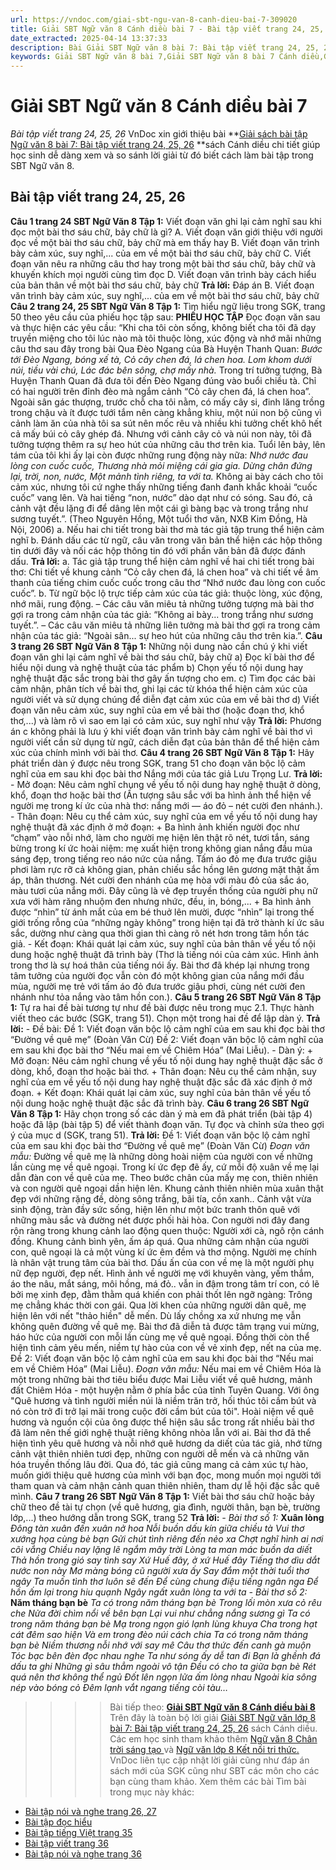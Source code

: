 ```yaml
---
url: https://vndoc.com/giai-sbt-ngu-van-8-canh-dieu-bai-7-309020
title: Giải SBT Ngữ văn 8 Cánh diều bài 7 - Bài tập viết trang 24, 25, 26 - VnDoc.com
date_extracted: 2025-04-14 13:37:33
description: Bài Giải SBT Ngữ văn 8 bài 7: Bài tập viết trang 24, 25, 26 sách Cánh diều có đáp án chi tiết cho các bạn cùng tham khảo.
keywords: Giải SBT Ngữ văn 8 bài 7,Giải SBT Ngữ văn 8 bài 7 Cánh diều,Giải sách bài tập Ngữ văn CD lớp 8,Ngữ văn lớp 8 Cánh diều,giải bài tập ngữ văn lớp 8,bài Bài tập viết,giải SBT ngữ văn 8 CD trang 24,giải SBT ngữ văn 8 CD trang 25,giải SBT ngữ văn 8 CD trang 26
---
```


# Giải SBT Ngữ văn 8 Cánh diều bài 7
 _Bài tập viết trang 24, 25, 26_
VnDoc xin giới thiệu bài **[Giải sách bài tập Ngữ văn 8 bài 7: Bài tập viết trang 24, 25, 26](<https://vndoc.com/giai-sbt-ngu-van-8-canh-dieu-bai-7-309020>) **sách Cánh diều chi tiết giúp học sinh dễ dàng xem và so sánh lời giải từ đó biết cách làm bài tập trong SBT Ngữ văn 8.
## **Bài tập viết trang 24, 25, 26**
**Câu 1 trang 24 SBT Ngữ Văn 8 Tập 1:** Viết đoạn văn ghi lại cảm nghĩ sau khi đọc một bài thơ sáu chữ, bảy chữ là gì?
A. Viết đoạn văn giới thiệu với người đọc về một bài thơ sáu chữ, bảy chữ mà em thấy hay
B. Viết đoạn văn trình bày cảm xúc, suy nghĩ,... của em về một bài thơ sáu chữ, bảy chữ
C. Viết đoạn văn nêu ra những câu thơ hay trong một bài thơ sáu chữ, bảy chữ và khuyến khích mọi người cùng tìm đọc
D. Viết đoạn văn trình bày cách hiểu của bản thân về một bài thơ sáu chữ, bảy chữ
**Trả lời:**
Đáp án B. Viết đoạn văn trình bày cảm xúc, suy nghĩ,... của em về một bài thơ sáu chữ, bảy chữ
**Câu 2 trang 24, 25 SBT Ngữ Văn 8 Tập 1:** Tìm hiểu ngữ liệu trong SGK, trang 50 theo yêu cầu của phiếu học tập sau:
**PHIẾU HỌC TẬP**
Đọc đoạn văn sau và thực hiện các yêu cầu:
“Khi cha tôi còn sống, không biết cha tôi đã dạy truyền miệng cho tôi lúc nào mà tôi thuộc lòng, xúc động và nhớ mãi những câu thơ sau đây trong bài Qua Đèo Ngang của Bà Huyện Thanh Quan:
_Bước tới Đèo Ngang, bóng xế tà,_
_Cỏ cây chen đá, lá chen hoa._
_Lom khom dưới núi, tiều vài chú,_
_Lác đác bên sông, chợ mấy nhà._
Trong trí tưởng tượng, Bà Huyện Thanh Quan đã đưa tôi đến Đèo Ngang đúng vào buổi chiều tà. Chỉ có hai người trên đỉnh đèo mà ngắm cảnh “Cỏ cây chen đá, lá chen hoa”. Ngoài sân gác thượng, trước chỗ cha tôi nằm, có mấy cây si, đinh lăng trồng trong chậu và ít được tưới tắm nên càng khẳng khiu, một núi non bộ cũng vì cảnh làm ăn của nhà tôi sa sút nên mốc rêu và nhiều khi tưởng chết khô hết cả mấy búi cỏ cây ghép đá. Nhưng với cảnh cây cỏ và núi non này, tôi đã tưởng tượng thêm ra sự heo hút của những câu thơ trên kia. Tuổi lên bảy, lên tám của tôi khi ấy lại còn được những rung động này nữa:
_Nhớ nước đau lòng con cuốc cuốc,_
_Thương nhà mỏi miệng cái gia gia._
_Dừng chân đứng lại, trời, non, nước,_
_Một mảnh tình riêng, ta với ta._
Không ai bày cách cho tôi cảm xúc, nhưng tôi cứ nghe thấy những tiếng đanh đanh khắc khoải “cuốc cuốc” vang lên. Và hai tiếng “non, nước” dào dạt như có sóng. Sau đó, cả cảnh vật đều lặng đi để dâng lên một cái gì bàng bạc và trong trắng như sương tuyết.”.
\(Theo Nguyên Hồng, Một tuổi thơ văn, NXB Kim Đồng, Hà Nội, 2006\)
a. Nếu hai chi tiết trong bài thơ mà tác giả tập trung thể hiện cảm nghĩ
b. Đánh dấu các từ ngữ, câu văn trong văn bản thể hiện các hộp thông tin dưới đây và nối các hộp thông tin đó với phần văn bản đã được đánh dấu.
**Trả lời:**
a. Tác giả tập trung thể hiện cảm nghĩ về hai chi tiết trong bài thơ: Chi tiết về khung cảnh “Cỏ cây chen đá, lá chen hoa” và chi tiết về âm thanh của tiếng chim cuốc cuốc trong câu thơ “Nhớ nước đau lòng con cuốc cuốc”.
b. Từ ngữ bộc lộ trực tiếp cảm xúc của tác giả: thuộc lòng, xúc động, nhớ mãi, rung động.
– Các câu văn miêu tả những tưởng tượng mà bài thơ gợi ra trong cảm nhận của tác giả: “Không ai bày... trong trắng như sương tuyết.”.
– Các câu văn miêu tả những liên tưởng mà bài thơ gợi ra trong cảm nhận của tác giả: “Ngoài sân... sự heo hút của những câu thơ trên kia.”.
**Câu 3 trang 26 SBT Ngữ Văn 8 Tập 1:** Những nội dung nào cần chú ý khi viết đoạn văn ghi lại cảm nghĩ về bài thơ sáu chữ, bảy chữ
a\) Đọc kĩ bài thơ để hiểu nội dung và nghệ thuật của tác phẩm
b\) Chọn yếu tố nội dung hay nghệ thuật đặc sắc trong bài thơ gây ấn tượng cho em.
c\) Tìm đọc các bài cảm nhận, phân tích về bài thơ, ghi lại các từ khóa thể hiện cảm xúc của người viết và sử dụng chúng để diễn đạt cảm xúc của em về bài thơ
d\) Viết đoạn văn nêu cảm xúc, suy nghĩ của em về bài thơ \(hoặc đoạn thơ, khổ thơ,...\) và làm rõ vì sao em lại có cảm xúc, suy nghĩ như vậy
**Trả lời:**
Phương án c không phải là lưu ý khi viết đoạn văn trình bày cảm nghĩ về bài thơ vì người viết cần sử dụng từ ngữ, cách diễn đạt của bản thân để thể hiện cảm xúc của chính mình với bài thơ.
**Câu 4 trang 26 SBT Ngữ Văn 8 Tập 1:** Hãy phát triển dàn ý được nêu trong SGK, trang 51 cho đoạn văn bộc lộ cảm nghĩ của em sau khi đọc bài thơ Nắng mới của tác giả Lưu Trọng Lư.
**Trả lời:**
\- Mở đoạn: Nêu cảm nghĩ chung về yếu tố nội dung hay nghệ thuật ở dòng, khổ, đoạn thơ hoặc bài thơ \(Ấn tượng sâu sắc với ba hình ảnh thể hiện về người mẹ trong kí ức của nhà thơ: nắng mới — áo đỏ – nét cười đen nhánh.\).
\- Thân đoạn: Nêu cụ thể cảm xúc, suy nghĩ của em về yếu tố nội dung hay nghệ thuật đã xác định ở mở đoạn:
\+ Ba hình ảnh khiến người đọc như “chạm” vào nỗi nhớ, làm cho người mẹ hiện lên thật rõ nét, tươi tắn, sáng bừng trong kí ức hoài niệm: mẹ xuất hiện trong không gian nắng đầu mùa sáng đẹp, trong tiếng reo náo nức của nắng. Tấm áo đỏ mẹ đưa trước giậu phơi làm rực rỡ cả không gian, phản chiếu sắc hồng lên gương mặt thật ấm áp, thân thương. Nét cười đen nhánh của mẹ hòa với màu đỏ của sắc áo, màu tươi của nắng mới. Đây cũng là vẻ đẹp truyền thống của người phụ nữ xưa với hàm răng nhuộm đen nhưng nhức, đều, in, bóng,...
\+ Ba hình ảnh được “nhìn” từ ánh mắt của em bé thuở lên mười, được “nhìn” lại trong thế giới trống rỗng của “những ngày không” trong hiện tại đã trở thành kí ức sâu sắc, dường như càng qua thời gian thì càng rõ nét hơn trong tâm hồn tác giả.
\- Kết đoạn: Khái quát lại cảm xúc, suy nghĩ của bản thân về yếu tố nội dung hoặc nghệ thuật đã trình bày \(Thơ là tiếng nói của cảm xúc. Hình ảnh trong thơ là sự hoá thân của tiếng nói ấy. Bài thơ đã khép lại nhưng trong tâm tưởng của người đọc vẫn còn đó một không gian của nắng mới đầu mùa, người mẹ trẻ với tấm áo đỏ đưa trước giậu phơi, cùng nét cười đen nhánh như tỏa nắng vào tâm hồn con.\).
**Câu 5 trang 26 SBT Ngữ Văn 8 Tập 1:** Tự ra hai đề bài tương tự như đề bài được nêu trong mục 2.1. Thực hành viết theo các bước \(SGK, trang 51\). Chọn một trong hai đề để lập dàn ý.
**Trả lời:**
\- Đề bài:
Đề 1: Viết đoạn văn bộc lộ cảm nghĩ của em sau khi đọc bài thơ “Đường về quê mẹ” \(Đoàn Văn Cừ\)
Đề 2: Viết đoạn văn bộc lộ cảm nghĩ của em sau khi đọc bài thơ “Nếu mai em về Chiêm Hóa” \(Mai Liễu\).
\- Dàn ý:
\+ Mở đoạn: Nêu cảm nghĩ chung về yếu tố nội dung hay nghệ thuật đặc sắc ở dòng, khổ, đoạn thơ hoặc bài thơ.
\+ Thân đoạn: Nêu cụ thể cảm nhận, suy nghĩ của em về yếu tố nội dung hay nghệ thuật đặc sắc đã xác định ở mở đoạn.
\+ Kết đoạn: Khái quát lại cảm xúc, suy nghĩ của bản thân về yếu tố nội dung hoặc nghệ thuật đặc sắc đã trình bày.
**Câu 6 trang 26 SBT Ngữ Văn 8 Tập 1:** Hãy chọn trong số các dàn ý mà em đã phát triển \(bài tập 4\) hoặc đã lập \(bài tập 5\) để viết thành đoạn văn. Tự đọc và chỉnh sửa theo gợi ý của mục d \(SGK, trang 51\).
**Trả lời:**
Đề 1: Viết đoạn văn bộc lộ cảm nghĩ của em sau khi đọc bài thơ “Đường về quê mẹ” \(Đoàn Văn Cừ\)
_Đoạn văn mẫu:_
Đường về quê mẹ là những dòng hoài niệm của người con về những lần cùng mẹ về quê ngoại. Trong kí ức đẹp đẽ ấy, cứ mỗi độ xuân về mẹ lại dẫn đàn con về quê của mẹ. Theo bước chân của mấy mẹ con, thiên nhiên và con người quê ngoại dần hiện lên. Khung cảnh thiên nhiên mùa xuân thật đẹp với những rặng đề, dòng sông trắng, bãi tía, cồn xanh.. Cảnh vật vừa sinh động, tràn đầy sức sống, hiện lên như một bức tranh thôn quê với những màu sắc và đường nét được phối hài hòa. Con người nơi đây đang rộn ràng trong khung cảnh lao động quen thuộc: Người xới cà, ngô rộn cánh đồng. Khung cảnh bình yên, ấm áp quá. Qua những cảm nhận của người con, quê ngoại là cả một vùng kí ức êm đềm và thơ mộng. Người mẹ chính là nhân vật trung tâm của bài thơ. Dấu ấn của con về mẹ là một người phụ nữ đẹp người, đẹp nết. Hình ảnh về người mẹ với khuyên vàng, yếm thắm, áo the nâu, mắt sáng, môi hồng, má đỏ.. vẫn in đậm trong tâm trí con, có lẽ bởi mẹ xinh đẹp, đằm thằm quá khiến con phải thốt lên ngỡ ngàng: Trông mẹ chẳng khác thời con gái. Qua lời khen của những người dân quê, mẹ hiện lên với nết "thảo hiền" dễ mến. Dù lấy chồng xa xứ nhưng mẹ vẫn không quên đường về quê mẹ. Bài thơ đã diễn tả được tâm trạng vui mừng, háo hức của người con mỗi lần cùng mẹ về quê ngoại. Đồng thời còn thể hiện tình cảm yêu mến, niềm tự hào của con về vẻ xinh đẹp, nết na của mẹ.
Đề 2: Viết đoạn văn bộc lộ cảm nghĩ của em sau khi đọc bài thơ “Nếu mai em về Chiêm Hóa” \(Mai Liễu\).
_Đoạn văn mẫu:_
Nếu mai em về Chiêm Hóa là một trong những bài thơ tiêu biểu được Mai Liễu viết về quê hương, mảnh đất Chiêm Hóa - một huyện nằm ở phía bắc của tỉnh Tuyên Quang. Với ông "Quê hương và tình người miền núi là niềm trăn trở, hối thúc tôi cầm bút và nó còn trở đi trở lại mãi trong cuộc đời cầm bút của tôi". Hoài niệm về quê hương và nguồn cội của ông được thể hiện sâu sắc trong rất nhiều bài thơ đã làm nên thế giới nghệ thuật riêng không nhòa lẫn với ai. Bài thơ đã thể hiện tình yêu quê hương và nỗi nhớ quê hương da diết của tác giả, nhớ từng cảnh vật thiên nhiên tươi đẹp, những con người dễ mến và cả những văn hóa truyền thống lâu đời. Qua đó, tác giả cũng mang cả cảm xúc tự hào, muốn giới thiệu quê hương của mình với bạn đọc, mong muốn mọi người tới tham quan và cảm nhận cảnh quan thiên nhiên, tham dự lễ hội đặc sắc quê mình.
**Câu 7 trang 26 SBT Ngữ Văn 8 Tập 1:** Viết bài thơ sáu chữ hoặc bảy chữ theo đề tài tự chọn \(về quê hương, gia đình, người thân, bạn bè, trường lớp,...\) theo hướng dẫn trong SGK, trang 52
**Trả lời:**
_\- Bài thơ số 1:_
**Xuân lòng**
 _Đông tàn xuân đến xuân nở hoa_
 _Nỗi buồn dấu kín giữa chiều tà_
 _Vui thơ xướng họa cùng bè bạn_
 _Gửi chút tình riêng đến nẻo xa_
 _Chợt nghĩ hình ai nơi cõi vắng_
 _Chiều nay lặng lẽ ngắm mây trời_
 _Lòng ta man mác buồn da diết_
 _Thả hồn trong gió say tình say_
 _Xứ Huế đây, ở xứ Huế đây_
 _Tiếng thơ dìu dắt nước non này_
 _Mơ màng bóng cũ người xưa ấy_
 _Say đắm một thời tuổi thơ ngây_
 _Ta muốn tình thơ luôn sẽ đến_
 _Để cùng chung điệu tiếng ngân nga_
 _Để hồn ấm lại trong hiu quạnh_
 _Ngây ngất xuân lòng ta với ta_
 _\- Bài thơ số 2:_
**Năm tháng bạn bè**
 _Ta có trong năm tháng bạn bè_
 _Trong lối mòn xưa cỏ rêu che_
 _Nửa đời chìm nổi về bên bạn_
 _Lại vui như chẳng nắng sương gì_
 _Ta có trong năm tháng bạn bè_
 _Mạ trong ngọn gió lạnh lùng khuya_
 _Cha trong hạt cát đêm sao hiện_
 _Và em trong đèo núi cách chia_
 _Ta có trong năm tháng bạn bè_
 _Niềm thương nỗi nhớ với say mê_
 _Câu thơ thức đến canh gà muộn_
 _Tóc bạc bên đèn đọc nhau nghe_
 _Ta như sóng ấy dễ tan đi_
 _Bạn là ghềnh đá dấu ta ghi_
 _Những gì sâu thẳm ngoài vô tận_
 _Đều có cho ta giữa bạn bè_
 _Rét quá nên thơ không thể ngủ_
 _Đốt lên ngọn lửa ấm lòng nhau_
 _Ngoài kia sông nép vào bóng cỏ_
 _Đêm lạnh vắt ngang tiếng còi tàu…_
>>>> Bài tiếp theo: **[Giải SBT Ngữ văn 8 Cánh diều bài 8](<https://vndoc.com/giai-sbt-ngu-van-8-canh-dieu-bai-8-309025>)**
Trên đây là toàn bộ lời giải [Giải SBT Ngữ văn lớp 8 bài 7: Bài tập viết trang 24, 25, 26](<https://vndoc.com/giai-sbt-ngu-van-8-canh-dieu-bai-7-309020>) sách Cánh diều. Các em học sinh tham khảo thêm [Ngữ văn 8 Chân trời sáng tạo ](<https://vndoc.com/ngu-van-8-chan-troi-sang-tao>)và [Ngữ văn lớp 8 Kết nối tri thức.](<https://vndoc.com/ngu-van-8-ket-noi-tri-thuc>) VnDoc liên tục cập nhật lời giải cũng như đáp án sách mới của SGK cũng như SBT các môn cho các bạn cùng tham khảo.
Xem thêm các bài Tìm bài trong mục này khác:
  * [Bài tập nói và nghe trang 26, 27](</giai-sbt-ngu-van-8-canh-dieu-bai-8-309025>)
  * [Bài tập đọc hiểu](</giai-sbt-ngu-van-8-canh-dieu-bai-9-309082>)
  * [Bài tập tiếng Việt trang 35](</giai-sbt-ngu-van-8-canh-dieu-bai-10-309084>)
  * [Bài tập viết trang 36](</giai-sbt-ngu-van-8-canh-dieu-bai-11-309087>)
  * [Bài tập nói và nghe trang 36](</giai-sbt-ngu-van-8-canh-dieu-bai-12-309093>)

